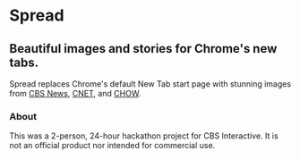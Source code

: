 # Spread

## Beautiful images and stories for Chrome's new tabs.
 
Spread replaces Chrome's default New Tab start page with stunning images 
from [CBS News](http://www.cbsnews.com), [CNET](http://www.cnet.com), and [CHOW](http://www.chow.com).
 
### About

This was a 2-person, 24-hour hackathon project for CBS Interactive. 
It is not an official product nor intended for commercial use.